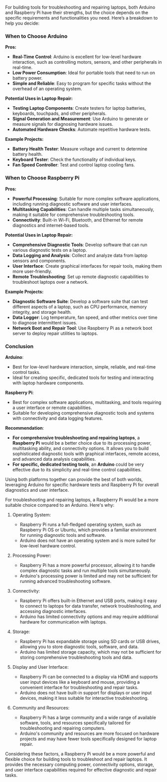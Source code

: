 For building tools for troubleshooting and repairing laptops, both Arduino and Raspberry Pi have their strengths, but the choice depends on the specific requirements and functionalities you need. Here’s a breakdown to help you decide:

### When to Choose Arduino

**Pros:**
- **Real-Time Control**: Arduino is excellent for low-level hardware interaction, such as controlling motors, sensors, and other peripherals in real-time.
- **Low Power Consumption**: Ideal for portable tools that need to run on battery power.
- **Simple and Reliable**: Easy to program for specific tasks without the overhead of an operating system.

**Potential Uses in Laptop Repair:**
- **Testing Laptop Components**: Create testers for laptop batteries, keyboards, touchpads, and other peripherals.
- **Signal Generation and Measurement**: Use Arduino to generate or measure signals for diagnosing hardware issues.
- **Automated Hardware Checks**: Automate repetitive hardware tests.

**Example Projects:**
- **Battery Health Tester**: Measure voltage and current to determine battery health.
- **Keyboard Tester**: Check the functionality of individual keys.
- **Fan Speed Controller**: Test and control laptop cooling fans.

### When to Choose Raspberry Pi

**Pros:**
- **Powerful Processing**: Suitable for more complex software applications, including running diagnostic software and user interfaces.
- **Multitasking Capabilities**: Can handle multiple tasks simultaneously, making it suitable for comprehensive troubleshooting tools.
- **Connectivity**: Built-in Wi-Fi, Bluetooth, and Ethernet for remote diagnostics and internet-based tools.

**Potential Uses in Laptop Repair:**
- **Comprehensive Diagnostic Tools**: Develop software that can run various diagnostic tests on a laptop.
- **Data Logging and Analysis**: Collect and analyze data from laptop sensors and components.
- **User Interface**: Create graphical interfaces for repair tools, making them more user-friendly.
- **Remote Troubleshooting**: Set up remote diagnostic capabilities to troubleshoot laptops over a network.

**Example Projects:**
- **Diagnostic Software Suite**: Develop a software suite that can test different aspects of a laptop, such as CPU performance, memory integrity, and storage health.
- **Data Logger**: Log temperature, fan speed, and other metrics over time to diagnose intermittent issues.
- **Network Boot and Repair Tool**: Use Raspberry Pi as a network boot server to deploy repair utilities to laptops.

### Conclusion

**Arduino**:
- Best for low-level hardware interaction, simple, reliable, and real-time control tasks.
- Ideal for creating specific, dedicated tools for testing and interacting with laptop hardware components.

**Raspberry Pi**:
- Best for complex software applications, multitasking, and tools requiring a user interface or remote capabilities.
- Suitable for developing comprehensive diagnostic tools and systems with connectivity and data logging features.

**Recommendation**:
- **For comprehensive troubleshooting and repairing laptops**, a **Raspberry Pi** would be a better choice due to its processing power, multitasking ability, and connectivity options. It allows you to build sophisticated diagnostic tools with graphical interfaces, remote access, and advanced data analysis capabilities.
- **For specific, dedicated testing tools**, an **Arduino** could be very effective due to its simplicity and real-time control capabilities.

Using both platforms together can provide the best of both worlds, leveraging Arduino for specific hardware tests and Raspberry Pi for overall diagnostics and user interface.

For troubleshooting and repairing laptops, a Raspberry Pi would be a more suitable choice compared to an Arduino. Here's why:

1. Operating System:
   - Raspberry Pi runs a full-fledged operating system, such as Raspberry Pi OS or Ubuntu, which provides a familiar environment for running diagnostic tools and software.
   - Arduino does not have an operating system and is more suited for low-level hardware control.

2. Processing Power:
   - Raspberry Pi has a more powerful processor, allowing it to handle complex diagnostic tasks and run multiple tools simultaneously.
   - Arduino's processing power is limited and may not be sufficient for running advanced troubleshooting software.

3. Connectivity:
   - Raspberry Pi offers built-in Ethernet and USB ports, making it easy to connect to laptops for data transfer, network troubleshooting, and accessing diagnostic interfaces.
   - Arduino has limited connectivity options and may require additional hardware for communication with laptops.

4. Storage:
   - Raspberry Pi has expandable storage using SD cards or USB drives, allowing you to store diagnostic tools, software, and data.
   - Arduino has limited storage capacity, which may not be sufficient for storing comprehensive troubleshooting tools and data.

5. Display and User Interface:
   - Raspberry Pi can be connected to a display via HDMI and supports user input devices like a keyboard and mouse, providing a convenient interface for troubleshooting and repair tasks.
   - Arduino does not have built-in support for displays or user input devices, making it less suitable for interactive troubleshooting.

6. Community and Resources:
   - Raspberry Pi has a large community and a wide range of available software, tools, and resources specifically tailored for troubleshooting and repairing computers.
   - Arduino's community and resources are more focused on hardware projects and may have fewer tools specifically designed for laptop repair.

Considering these factors, a Raspberry Pi would be a more powerful and flexible choice for building tools to troubleshoot and repair laptops. It provides the necessary computing power, connectivity options, storage, and user interface capabilities required for effective diagnostic and repair tasks.
